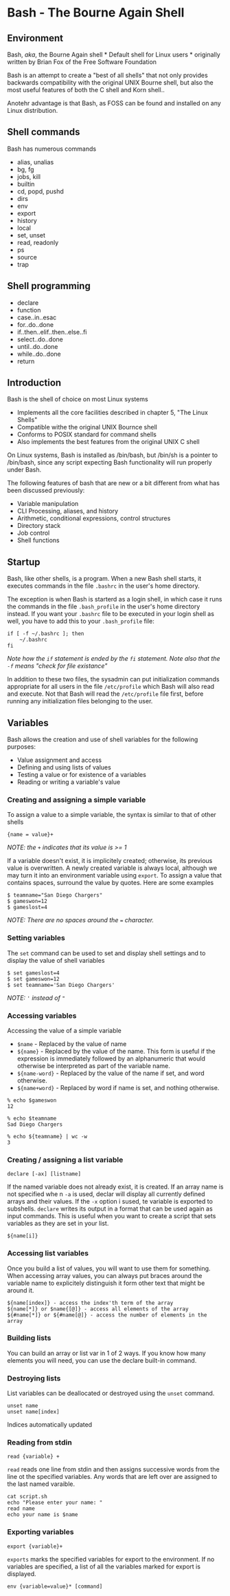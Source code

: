 # Bash - The Bourne Again Shell

## Environment
Bash, *aka*, the Bourne Again shell
    * Default shell for Linux users
    * originally written by Brian Fox of the Free Software Foundation

Bash is an attempt to create a "best of all shells" that not only provides backwards compatibility with the original UNIX Bourne shell, but also the most useful features of both the C shell and Korn shell..

Anotehr advantage is that Bash, as FOSS can be found and installed on any Linux distribution.

## Shell commands
Bash has numerous commands
* alias, unalias
* bg, fg
* jobs, kill
* builtin
* cd, popd, pushd
* dirs
* env
* export
* history
* local
* set, unset
* read, readonly
* ps
* source
* trap

## Shell programming
* declare
* function
* case..in..esac
* for..do..done
* if..then..elif..then..else..fi
* select..do..done
* until..do..done
* while..do..done
* return

## Introduction
Bash is the shell of choice on most Linux systems
* Implements all the core facilities described in chapter 5, "The Linux Shells"
* Compatible withe the original UNIX Bournce shell
* Conforms to POSIX standard for command shells
* Also implements the best features from the original UNIX C shell

On Linux systems, Bash is installed as /bin/bash, but /bin/sh is a pointer to /bin/bash, since any script expecting Bash functionality will run properly under Bash.

The following features of bash that are new or a bit different from what has been discussed previously:
* Variable manipulation
* CLI Processing, aliases, and history
* Arithmetic, conditional expressions, control structures
* Directory stack
* Job control
* Shell functions

## Startup
Bash, like other shells, is a program. When a new Bash shell starts, it executes commands in the file `.bashrc` in the user's home directory.

The exception is when Bash is starterd as a login shell, in which case it runs the commands in the file `.bash_profile` in the user's home directory instead. If you want your `.bashrc` file to be executed in your login shell as well, you have to add this to your `.bash_profile` file:

```
if [ -f ~/.bashrc ]; then
    ~/.bashrc
fi
```

*Note how the `if` statement is ended by the `fi` statement. Note also that the `-f` means "check for file existance"*

In addition to these two files, the sysadmin can put initialization commands appropriate for all users in the file `/etc/profile` which Bash will also read and execute. Not that Bash will read the `/etc/profile` file first, before running any initialization files belonging to the user.

## Variables
Bash allows the creation and use of shell variables for the following purposes:
* Value assignment and access
* Defining and using lists of values
* Testing a value or for existence of a variables
* Reading or writing a variable's value

### Creating and assigning a simple variable
To assign a value to a simple variable, the syntax is similar to that of other shells

`{name = value}+`

*NOTE: the `+` indicates that its value is >= 1*

If a variable doesn't exist, it is implicitely created; otherwise, its previous value is overwritten. A newly created variable is always local, although we may turn it into an environment variable using `export`. To assign a value that contains spaces, surround the value by quotes. Here are some examples

```
$ teamname="San Diego Chargers"
$ gameswon=12
$ gameslost=4
```

*NOTE: There are no spaces around the `=` character.*

### Setting variables

The `set` command can be used to set and display shell settings and to display the value of shell variables

```
$ set gameslost=4
$ set gameswon=12
$ set teamname='San Diego Chargers'
```

*NOTE: `'` instead of `"`*

### Accessing variables
Accessing the value of a simple variable
* `$name` - Replaced by the value of name
* `${name}` - Replaced by the value of the name. This form is useful if the expression is immediately followed by an alphanumeric that would otherwise be interpreted as part of the variable name.
* `${name-word}` - Replaced by the value of the name if set, and word otherwise.
* `${name+word}` - Replaced by word if name is set, and nothing otherwise.

```
% echo $gameswon
12

% echo $teamname
Sad Diego Chargers

% echo ${teamname} | wc -w
3
```

### Creating / assigning a list variable
`declare [-ax] [listname]`

If the named variable does not already exist, it is created. If an array name is not specified whe n `-a` is used, declar will display all currently defined arrays and their values. If the `-x` option i sused, te variable is exported to subshells. `declare` writes its output in a format that can be used again as input commands. This is useful when you want to create a script that sets variables as they are set in your list.

```
${name[i]}
```

### Accessing list variables
Once you build a list of values, you will want to use them for something. When accessing array values, you can always put braces around the variable name to explicitely distinguish it form other text that might be around it.

```
${name[index]} - access the index'th term of the array
${name[*]} or $name{[@]} - access all elements of the array
${#name[*]} or ${#name[@]} - access the number of elements in the array
```

### Building lists
You can build an array or list var in 1 of 2 ways. If you know how many elements you will need, you can use the declare built-in command.

### Destroying lists
List variables can be deallocated or destroyed using the `unset` command.

```
unset name
unset name[index]
```

Indices automatically updated

### Reading from stdin
`read {variable} +`

`read` reads one line from stdin and then assigns successive words from the line ot the specified variables. Any words that are left over are assigned to the last named varaible.

```
cat script.sh
echo "Please enter your name: "
read name
echo your name is $name
```

### Exporting variables
`export {variable}+`

`exports` marks the specified variables for export to the environment. If no variables are specified, a list of all the variables marked for export is displayed.

`env {variable=value}* [command]`